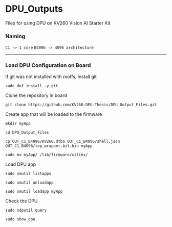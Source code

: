 # DPU_Outputs

Files for using DPU on KV260 Vision AI Starter Kit

### Naming

`C1 -> 1 core`
`B4096 -> 4096 architecture`

---

### Load DPU Configuration on Board

If git was not installed with rootfs, install git

```
sudo dnf install -y git
```

Clone the repository in board

```
git clone https://github.com/KV260-DPU-Thesis/DPU_Output_Files.git
```

Create app that will be loaded to the firmware

```
mkdir myApp

cd DPU_Output_Files

cp OUT_C1_B4096/KV260.dtbo OUT_C1_B4096/shell.json OUT_C1_B4096/top_wrapper.bit.bin myApp

sudo mv myApp/ /lib/firmware/xilinx/
```

Load DPU app

```
sudo xmutil listapps

sudo xmutil unloadapp

sudo xmutil loadapp myApp
```

Check the DPU

```
sudo xdputil query

sudo show_dpu 
```
